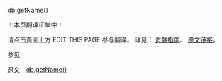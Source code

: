  db.getName()

 ！本页翻译征集中！

请点击页面上方 EDIT THIS PAGE 参与翻译。
详见：
[贡献指南]( https://github.com/whaleal/MongoDB-Manual-zh/blob/master/CONTRIBUTING.md )、
[原文链接](  https://docs.mongodb.com/manual/reference/method/db.getName/  )。

 参见

原文 - [db.getName()]( https://docs.mongodb.com/manual/reference/method/db.getName/ )

